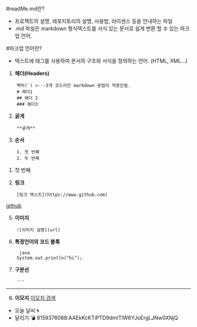 #readMe.md란?

- 프로젝트의 설명, 레포지토리의 설명, 사용법, 라이센스 등을 안내하는 파일
- .md 파일은 markdown 형식텍스트를 서식 있는 문서로 쉽게 변환 할 수 있는 마크업 언어.

 #마크업 언어란?

 - 텍스트에 태그를 사용하여 문서의 구조와 서식을 정의하는 언어. (HTML, XML...)

1. **헤더(Headers)**
```
    벡틱(`) <---3개 코드라인 markdown 문법이 적용안됨.
    # 헤더1
    ## 헤더 2
    ### 헤더3
```
2. **굵게**
```
    **굵게**
```

3. **순서**
```
    1. 첫 번째
    2. 두 번째
```
1. 첫 번째

4. **링크**
```
    [링크 텍스트](https://www.github.com)
```
[github](https://www.github.com)

5. **이미지**
```
    ![이미지 설명](url)
```

6. **특정언어의 코드 블록**
```
     java
    System.out.println("hi");
```

7. **구분선**
```
    ---
```
---

8. **이모지**
[이모지 검색](https://emojipedia.org)
- 오늘 날씨 🌀
- 달리기 💣
8159376088:AAEkKcKTiPTD9dmITlW6YJoErgLJNw0XNjQ